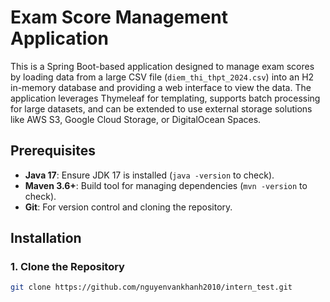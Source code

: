 # Exam Score Management Application

This is a Spring Boot-based application designed to manage exam scores by loading data from a large CSV file (`diem_thi_thpt_2024.csv`) into an H2 in-memory database and providing a web interface to view the data. The application leverages Thymeleaf for templating, supports batch processing for large datasets, and can be extended to use external storage solutions like AWS S3, Google Cloud Storage, or DigitalOcean Spaces.

## Prerequisites
- **Java 17**: Ensure JDK 17 is installed (`java -version` to check).
- **Maven 3.6+**: Build tool for managing dependencies (`mvn -version` to check).
- **Git**: For version control and cloning the repository.

## Installation

### 1. Clone the Repository
```bash
git clone https://github.com/nguyenvankhanh2010/intern_test.git
